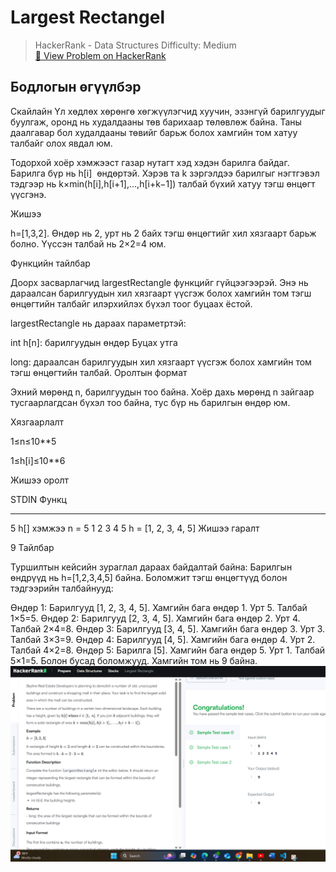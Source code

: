 # Largest Rectangel


> HackerRank - Data Structures 
> Difficulty: Medium  
> [🔗 View Problem on HackerRank](https://www.hackerrank.com/challenges/largest-rectangle/problem?isFullScreen=true)


## Бодлогын өгүүлбэр
Скайлайн Үл хөдлөх хөрөнгө хөгжүүлэгчид хуучин, эзэнгүй барилгуудыг буулгаж, оронд нь худалдааны төв барихаар төлөвлөж байна. Таны даалгавар бол худалдааны төвийг барьж болох хамгийн том хатуу талбайг олох явдал юм.

Тодорхой хоёр хэмжээст газар нутагт хэд хэдэн барилга байдаг. Барилга бүр нь h[i]
​
  өндөртэй. Хэрэв та k зэргэлдээ барилгыг нэгтгэвэл тэдгээр нь k×min(h[i],h[i+1],...,h[i+k−1]) талбай бүхий хатуу тэгш өнцөгт үүсгэнэ.

Жишээ

h=[1,3,2]. Өндөр нь 2, урт нь 2 байх тэгш өнцөгтийг хил хязгаарт барьж болно. Үүссэн талбай нь 2×2=4 юм.

Функцийн тайлбар

Доорх засварлагчид largestRectangle функцийг гүйцээгээрэй. Энэ нь дараалсан барилгуудын хил хязгаарт үүсгэж болох хамгийн том тэгш өнцөгтийн талбайг илэрхийлэх бүхэл тоог буцаах ёстой.

largestRectangle нь дараах параметртэй:

int h[n]: барилгуудын өндөр
Буцах утга

long: дараалсан барилгуудын хил хязгаарт үүсгэж болох хамгийн том тэгш өнцөгтийн талбай.
Оролтын формат

Эхний мөрөнд n, барилгуудын тоо байна.
Хоёр дахь мөрөнд n зайгаар тусгаарлагдсан бүхэл тоо байна, тус бүр нь барилгын өндөр юм.

Хязгаарлалт

1≤n≤10**5
 
1≤h[i]≤10**6
 
Жишээ оролт

STDIN       Функц
-----       --------
5           h[] хэмжээ n = 5
1 2 3 4 5   h = [1, 2, 3, 4, 5]
Жишээ гаралт

9
Тайлбар

Туршилтын кейсийн зураглал дараах байдалтай байна:
Барилгын өндрүүд нь h=[1,2,3,4,5] байна.
Боломжит тэгш өнцөгтүүд болон тэдгээрийн талбайнууд:

Өндөр 1: Барилгууд [1, 2, 3, 4, 5]. Хамгийн бага өндөр 1. Урт 5. Талбай 1×5=5.
Өндөр 2: Барилгууд [2, 3, 4, 5]. Хамгийн бага өндөр 2. Урт 4. Талбай 2×4=8.
Өндөр 3: Барилгууд [3, 4, 5]. Хамгийн бага өндөр 3. Урт 3. Талбай 3×3=9.
Өндөр 4: Барилгууд [4, 5]. Хамгийн бага өндөр 4. Урт 2. Талбай 4×2=8.
Өндөр 5: Барилга [5]. Хамгийн бага өндөр 5. Урт 1. Талбай 5×1=5. Болон бусад боломжууд. Хамгийн том нь 9 байна.
![alt text](<Screenshot 2025-06-10 143810.png>)